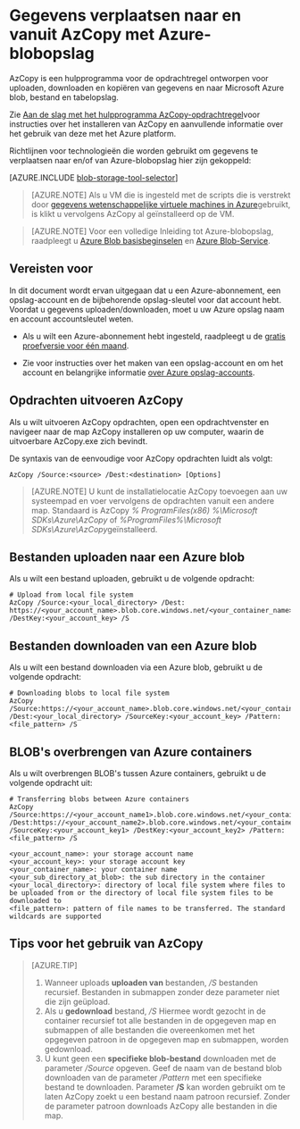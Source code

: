 <properties
    pageTitle="Gegevens verplaatsen naar en vanuit Azure-blobopslag met AzCopy | Microsoft Azure"
    description="Gegevens verplaatsen naar en vanuit AzCopy met Azure-blobopslag"
    services="machine-learning,storage"
    documentationCenter=""
    authors="bradsev"
    manager="jhubbard"
    editor="cgronlun" />

<tags
    ms.service="machine-learning"
    ms.workload="data-services"
    ms.tgt_pltfrm="na"
    ms.devlang="na"
    ms.topic="article"
    ms.date="09/14/2016"
    ms.author="bradsev" />

# <a name="move-data-to-and-from-azure-blob-storage-using-azcopy"></a>Gegevens verplaatsen naar en vanuit AzCopy met Azure-blobopslag

AzCopy is een hulpprogramma voor de opdrachtregel ontworpen voor uploaden, downloaden en kopiëren van gegevens en naar Microsoft Azure blob, bestand en tabelopslag.

Zie [Aan de slag met het hulpprogramma AzCopy-opdrachtregel](../storage/storage-use-azcopy.md)voor instructies over het installeren van AzCopy en aanvullende informatie over het gebruik van deze met het Azure platform.

Richtlijnen voor technologieën die worden gebruikt om gegevens te verplaatsen naar en/of van Azure-blobopslag hier zijn gekoppeld:

[AZURE.INCLUDE [blob-storage-tool-selector](../../includes/machine-learning-blob-storage-tool-selector.md)]


> [AZURE.NOTE] Als u VM die is ingesteld met de scripts die is verstrekt door [gegevens wetenschappelijke virtuele machines in Azure](machine-learning-data-science-virtual-machines.md)gebruikt, is klikt u vervolgens AzCopy al geïnstalleerd op de VM.

> [AZURE.NOTE] Voor een volledige Inleiding tot Azure-blobopslag, raadpleegt u [Azure Blob basisbeginselen](../storage/storage-dotnet-how-to-use-blobs.md) en [Azure Blob-Service](https://msdn.microsoft.com/library/azure/dd179376.aspx).


## <a name="prerequisites"></a>Vereisten voor

In dit document wordt ervan uitgegaan dat u een Azure-abonnement, een opslag-account en de bijbehorende opslag-sleutel voor dat account hebt. Voordat u gegevens uploaden/downloaden, moet u uw Azure opslag naam en account accountsleutel weten.

- Als u wilt een Azure-abonnement hebt ingesteld, raadpleegt u de [gratis proefversie voor één maand](https://azure.microsoft.com/pricing/free-trial/).

- Zie voor instructies over het maken van een opslag-account en om het account en belangrijke informatie [over Azure opslag-accounts](../storage/storage-create-storage-account.md).


## <a name="run-azcopy-commands"></a>Opdrachten uitvoeren AzCopy

Als u wilt uitvoeren AzCopy opdrachten, open een opdrachtvenster en navigeer naar de map AzCopy installeren op uw computer, waarin de uitvoerbare AzCopy.exe zich bevindt. 

De syntaxis van de eenvoudige voor AzCopy opdrachten luidt als volgt:

    AzCopy /Source:<source> /Dest:<destination> [Options]

>[AZURE.NOTE] U kunt de installatielocatie AzCopy toevoegen aan uw systeempad en voer vervolgens de opdrachten vanuit een andere map. Standaard is AzCopy *% ProgramFiles(x86) %\Microsoft SDKs\Azure\AzCopy* of *%ProgramFiles%\Microsoft SDKs\Azure\AzCopy*geïnstalleerd.

## <a name="upload-files-to-an-azure-blob"></a>Bestanden uploaden naar een Azure blob

Als u wilt een bestand uploaden, gebruikt u de volgende opdracht:

    # Upload from local file system
    AzCopy /Source:<your_local_directory> /Dest: https://<your_account_name>.blob.core.windows.net/<your_container_name> /DestKey:<your_account_key> /S


## <a name="download-files-from-an-azure-blob"></a>Bestanden downloaden van een Azure blob

Als u wilt een bestand downloaden via een Azure blob, gebruikt u de volgende opdracht:

    # Downloading blobs to local file system
    AzCopy /Source:https://<your_account_name>.blob.core.windows.net/<your_container_name>/<your_sub_directory_at_blob>  /Dest:<your_local_directory> /SourceKey:<your_account_key> /Pattern:<file_pattern> /S


## <a name="transfer-blobs-between-azure-containers"></a>BLOB's overbrengen van Azure containers

Als u wilt overbrengen BLOB's tussen Azure containers, gebruikt u de volgende opdracht uit:

    # Transferring blobs between Azure containers
    AzCopy /Source:https://<your_account_name1>.blob.core.windows.net/<your_container_name1>/<your_sub_directory_at_blob1> /Dest:https://<your_account_name2>.blob.core.windows.net/<your_container_name2>/<your_sub_directory_at_blob2> /SourceKey:<your_account_key1> /DestKey:<your_account_key2> /Pattern:<file_pattern> /S

    <your_account_name>: your storage account name
    <your_account_key>: your storage account key
    <your_container_name>: your container name
    <your_sub_directory_at_blob>: the sub directory in the container
    <your_local_directory>: directory of local file system where files to be uploaded from or the directory of local file system files to be downloaded to
    <file_pattern>: pattern of file names to be transferred. The standard wildcards are supported


## <a name="tips-for-using-azcopy"></a>Tips voor het gebruik van AzCopy

> [AZURE.TIP]   
> 1. Wanneer uploads **uploaden van** bestanden, */S* bestanden recursief. Bestanden in submappen zonder deze parameter niet die zijn geüpload.  
> 2. Als u **gedownload** bestand, */S* Hiermee wordt gezocht in de container recursief tot alle bestanden in de opgegeven map en submappen of alle bestanden die overeenkomen met het opgegeven patroon in de opgegeven map en submappen, worden gedownload.  
> 3.  U kunt geen een **specifieke blob-bestand** downloaden met de parameter */Source* opgeven. Geef de naam van de bestand blob downloaden van de parameter */Pattern* met een specifieke bestand te downloaden. Parameter **/S** kan worden gebruikt om te laten AzCopy zoekt u een bestand naam patroon recursief. Zonder de parameter patroon downloads AzCopy alle bestanden in die map.
